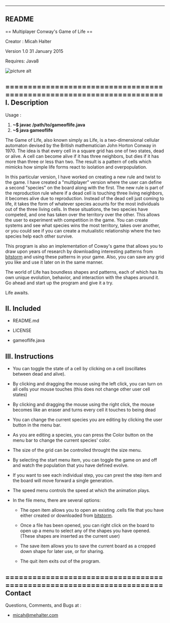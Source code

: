 ------
README
------

== Multiplayer Conway's Game of Life ==

Creator : Micah Halter

Version 1.0  31 January 2015

Requires: Java8

![picture alt](https://lh3.googleusercontent.com/-2Yh8ItEcTQQ/VMxs3m3Na5I/AAAAAAAAeWk/R-cyDb0sitE/w720-h746-no/game%2Bof%2Blife.png "Image of the game running.")

======================================================================
I. Description
--------------

Usage :

1. **~$ javac /path/to/gameoflife.java**
2. **~$ java gameoflife**



The Game of Life, also known simply as Life, is a two-dimensional
cellular automaton devised by the British mathematician John Horton
Conway in 1970. The idea is that every cell in a square grid has one
of two states, dead or alive. A cell can become alive if it has three neighbors, but dies if it has more than three or less than two. The
result is a pattern of cells which mimicks how simple life forms react
to isolation and overpopulation.

In this particular version, I have worked on creating a new rule and
twist to the game. I have created a "multiplayer" version where the
user can define a second "species" on the board along with the first.
The new rule is part of the reproduction rule where if a dead cell is
touching three living neighbors, it becomes alive due to reproduction.
Instead of the dead cell just coming to life, it takes the form of
whatever species acounts for the most individuals out of the three
living cells. In these situations, the two species have competed, and
one has taken over the territory over the other. This allows the user
to experiment with competition in the game. You can create systems
and see what species wins the most territory, takes over another, or
you could see if you can create a mutualistic relationship where the
two species help each other survive.

This program is also an implementation of Coway's game that allows you
to draw upon years of research by downloading interesting patterns
from [bitstorm](http://www.bitstorm.org/gameoflife/lexicon/) and using
these patterns in your game. Also, you can save any grid you like and
use it later on in the same manner.

The world of Life has boundless shapes and patterns, each of which
has its own unique evolution, behavior, and interaction with the shapes
around it. Go ahead and start up the program and give it a try.

Life awaits.

II. Included
------------

- README.md

- LICENSE

- gameoflife.java

III. Instructions
-----------------

- You can toggle the state of a cell by clicking on a cell
  (oscillates between dead and alive).

- By clicking and dragging the mouse using the left click, you can
  turn on all cells your mouse touches (this does not change other
  user cell states)

- By clicking and dragging the mouse using the right click, the mouse
  becomes like an eraser and turns every cell it touches to being dead

- You can change the current species you are editing by clicking the
  user button in the menu bar.

- As you are editing a species, you can press the Color button on the
  menu bar to change the current species' color.

- The size of the grid can be controlled throught the size menu.

- By selecting the start menu item, you can toggle the game on and off
  and watch the population that you have defined evolve.

- If you want to see each individual step, you can prest the step item
  and the board will move forward a single generation.

- The speed menu controls the speed at which the animation plays.

- In the file menu, there are several options:

    - The open item allows you to open an existing .cells file that
      you have either created or downloaded from [bitstorm](http://www.bitstorm.org/gameoflife/lexicon/).

    - Once a file has been opened, you can right click on the board
      to open up a menu to select any of the shapes you have opened.
      (These shapes are inserted as the current user)

    - The save item allows you to save the current board as a cropped
      down shape for later use, or for sharing.

    - The quit item exits out of the program.


======================================================================
Contact
-------


Questions, Comments, and Bugs at :

-   micah@mehalter.com
